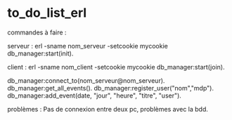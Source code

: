 # to_do_list_erl
commandes à faire :

serveur :
erl -sname nom_serveur -setcookie mycookie
db_manager:start(init).

client :
erl -sname nom_client -setcookie mycookie
db_manager:start(join).

db_manager:connect_to(nom_serveur@nom_serveur).
db_manager:get_all_events().
db_manager:register_user("nom","mdp").
db_manager:add_event(date, "jour", "heure", "titre", "user").

problèmes : 
Pas de connexion entre deux pc, problèmes avec la bdd.
